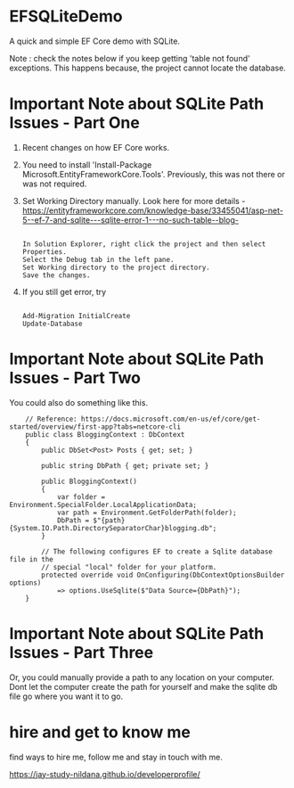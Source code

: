 # EFSQLiteDemo

A quick and simple EF Core demo with SQLite.

Note : check the notes below if you keep getting 'table not found' exceptions. This happens because, the project cannot locate the database.

# Important Note about SQLite Path Issues - Part One

1. Recent changes on how EF Core works. 
1. You need to install 'Install-Package Microsoft.EntityFrameworkCore.Tools'. Previously, this was not there or was not required. 
1. Set Working Directory manually. Look here for more details - https://entityframeworkcore.com/knowledge-base/33455041/asp-net-5--ef-7-and-sqlite---sqlite-error-1---no-such-table--blog-

    ```

    In Solution Explorer, right click the project and then select Properties.
    Select the Debug tab in the left pane.
    Set Working directory to the project directory.
    Save the changes.

    ```
1. If you still get error, try 
    ```

    Add-Migration InitialCreate
    Update-Database

    ```

# Important Note about SQLite Path Issues - Part Two

You could also do something like this. 

```
    // Reference: https://docs.microsoft.com/en-us/ef/core/get-started/overview/first-app?tabs=netcore-cli
    public class BloggingContext : DbContext
    {
        public DbSet<Post> Posts { get; set; }

        public string DbPath { get; private set; }

        public BloggingContext()
        {
            var folder = Environment.SpecialFolder.LocalApplicationData;
            var path = Environment.GetFolderPath(folder);
            DbPath = $"{path}{System.IO.Path.DirectorySeparatorChar}blogging.db";
        }

        // The following configures EF to create a Sqlite database file in the
        // special "local" folder for your platform.
        protected override void OnConfiguring(DbContextOptionsBuilder options)
            => options.UseSqlite($"Data Source={DbPath}");
    }

```

# Important Note about SQLite Path Issues - Part Three

Or, you could manually provide a path to any location on your computer. Dont let the computer create the path for yourself and make the sqlite db file go where you want it to go.

# hire and get to know me

find ways to hire me, follow me and stay in touch with me.

https://jay-study-nildana.github.io/developerprofile/